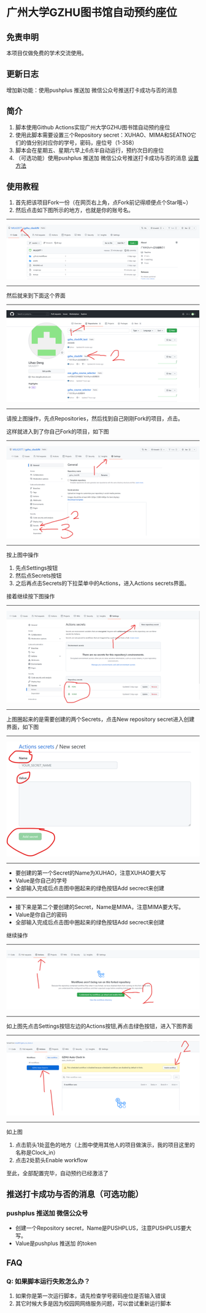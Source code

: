 # 广州大学GZHU图书馆自动预约座位

## 免责申明

本项目仅做免费的学术交流使用。

## 更新日志

增加新功能：使用pushplus 推送加 微信公众号推送打卡成功与否的消息

## 简介

1. 脚本使用Github Actions实现广州大学GZHU图书馆自动预约座位
2. 使用此脚本需要设置三个Repository secret：XUHAO、MIMA和SEATNO它们的值分别对应你的学号，密码，座位号（1-358）
3. 脚本会在星期五、星期六早上6点半自动运行，预约次日的座位
4. （可选功能）使用pushplus 推送加 微信公众号推送打卡成功与否的消息 [设置方法](#pushplus-推送加-微信公众号)

## 使用教程

1. 首先把该项目Fork一份（在网页右上角，点Fork前记得顺便点个Star哦~）
2. 然后点击如下图所示的地方，也就是你的账号名。

---
![1](./assets/1.png)

---
然后就来到下面这个界面

---
![2](./assets/2.png)

---
请按上图操作，先点Repositories，然后找到自己刚刚Fork的项目，点击。

这样就进入到了你自己Fork的项目，如下图

---
![3](./assets/3.png)

---
按上图中操作

1. 先点Settings按钮
2. 然后点Secrets按钮
3. 之后再点击Secrets的下拉菜单中的Actions，进入Actions secrets界面。

接着继续按下图操作

---
![4](./assets/4.png)

---
上图圈起来的是需要创建的两个Secrets，点击New repository secret进入创建界面，如下图

---
![5](./assets/5.png)

---

- 要创建的第一个Secret的Name为XUHAO，注意XUHAO要大写
- Value是你自己的学号
- 全部输入完成后点击图中圈起来的绿色按钮Add secrect来创建

---

- 接下来是第二个要创建的Secret，Name是MIMA，注意MIMA要大写。
- Value是你自己的密码
- 全部输入完成后点击图中圈起来的绿色按钮Add secrect来创建

继续操作

---
![6](./assets/6.png)

---
如上图先点击Settings按钮左边的Actions按钮,再点击绿色按钮，进入下图界面

---
![7](./assets/7.png)

---
如上图

1. 点击箭头1处蓝色的地方（上图中使用其他人的项目做演示，我的项目这里的名称是Clock_in）
2. 点击2处箭头Enable workflow

至此，全部配置完毕，自动预约已经激活了

## 推送打卡成功与否的消息（可选功能）

### pushplus 推送加 微信公众号

- 创建一个Repository secret，Name是PUSHPLUS，注意PUSHPLUS要大写。
- Value是pushplus 推送加 的token

## FAQ

### Q: 如果脚本运行失败怎么办？

1. 如果你是第一次运行脚本，请先检查学号密码座位是否输入错误
2. 其它时候大多是因为校园网网络服务问题，可以尝试重新运行脚本
